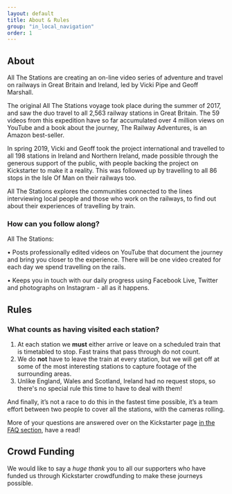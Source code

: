 ```yaml
---
layout: default
title: About & Rules
group: "in_local_navigation"
order: 1
---
```


<a name="project"></a>


## About

All The Stations are creating an on-line video series of adventure and travel on railways in Great Britain and Ireland, led by Vicki Pipe and Geoff Marshall.

The original All The Stations voyage took place during the summer of 2017, and saw the duo travel to all 2,563 railway stations in Great Britain. The 59 videos from this expedition have so far accumulated over 4 million views on YouTube and a book about the journey, The Railway Adventures, is an Amazon best-seller.

In spring 2019, Vicki and Geoff took the project international and travelled to all 198 stations in Ireland and Northern Ireland, made possible through the generous support of the public, with people backing the project on Kickstarter to make it a reality. This was followed up by travelling to all 86 stops in the Isle Of Man on their railways too.

All The Stations explores the communities connected to the lines interviewing local people and those who work on the railways, to find out about their experiences of travelling by train.  


<a name="rules"></a>

### How can you follow along?

All The Stations:

•	Posts professionally edited videos on YouTube that document the journey and bring you closer to the experience. There will be one video created for each day we spend travelling on the rails.

•	Keeps you in touch with our daily progress using Facebook Live, Twitter and photographs on Instagram - all as it happens.


## Rules 

### What counts as having visited each station?

1. At each station we <strong>must</strong> either arrive or leave on a scheduled train that is timetabled to stop. Fast trains that pass through do not count. 
2. We do <strong>not</strong> have to leave the train at every station, but we will get off at some of the most interesting stations to capture footage of the surrounding areas. 
3. Unlike England, Wales and Scotland, Ireland had no request stops, so there's no special rule this time to have to deal with them!

And finally, it’s not a race to do this in the fastest time possible, it’s a team effort between two people to cover all the stations, with the cameras rolling.

More of your questions are answered over on the Kickstarter page <a href="https://www.kickstarter.com/projects/562621903/all-the-stations/faqs" target="new">in the FAQ section</a>, have a read!


## Crowd Funding

We would like to say a <em>huge thank</em> you to all our supporters who have funded us through Kickstarter crowdfunding to make these journeys possible.
